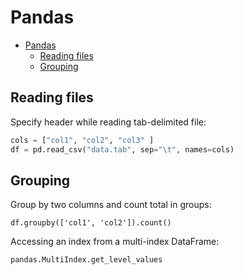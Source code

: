 # Pandas

- [Pandas](#pandas)
  - [Reading files](#reading-files)
  - [Grouping](#grouping)

## Reading files

Specify header while reading tab-delimited file:

```python
cols = ["col1", "col2", "col3" ]
df = pd.read_csv("data.tab", sep="\t", names=cols)
```


## Grouping

Group by two columns and count total in groups:

```
df.groupby(['col1', 'col2']).count()
```

Accessing an index from a multi-index DataFrame:

```python
pandas.MultiIndex.get_level_values
```
